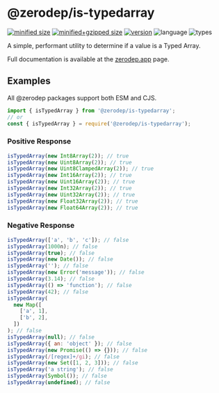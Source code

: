 # @zerodep/is-typedarray

[![minified size](https://img.shields.io/bundlephobia/min/@zerodep/is-typedarray?style=flat-square&color=blue)](https://bundlephobia.com/package/@zerodep/is-typedarray)
[![minified+gzipped size](https://img.shields.io/bundlephobia/minzip/@zerodep/is-typedarray?style=flat-square&color=blue)](https://bundlephobia.com/package/@zerodep/is-typedarray)
[![version](https://img.shields.io/npm/v/@zerodep/is-typedarray?style=flat-square&color=blue)](https://www.npmjs.com/package/@zerodep/is-typedarray)
![language](https://img.shields.io/badge/typescript-100%25-blue?style=flat-square)
![types](https://img.shields.io/badge/types-included-blue?style=flat-square)

A simple, performant utility to determine if a value is a Typed Array.

Full documentation is available at the [zerodep.app](http://zerodep.app/is/typedarray) page.

## Examples

All @zerodep packages support both ESM and CJS.

```javascript
import { isTypedArray } from '@zerodep/is-typedarray';
// or
const { isTypedArray } = require('@zerodep/is-typedarray');
```

### Positive Response

```javascript
isTypedArray(new Int8Array(2)); // true
isTypedArray(new Uint8Array(2)); // true
isTypedArray(new Uint8ClampedArray(2)); // true
isTypedArray(new Int16Array(2)); // true
isTypedArray(new Uint16Array(2)); // true
isTypedArray(new Int32Array(2)); // true
isTypedArray(new Uint32Array(2)); // true
isTypedArray(new Float32Array(2)); // true
isTypedArray(new Float64Array(2)); // true
```

### Negative Response

```javascript
isTypedArray(['a', 'b', 'c']); // false
isTypedArray(1000n); // false
isTypedArray(true); // false
isTypedArray(new Date()); // false
isTypedArray(''); // false
isTypedArray(new Error('message')); // false
isTypedArray(3.14); // false
isTypedArray(() => 'function'); // false
isTypedArray(42); // false
isTypedArray(
  new Map([
    ['a', 1],
    ['b', 2],
  ])
); // false
isTypedArray(null); // false
isTypedArray({ an: 'object' }); // false
isTypedArray(new Promise(() => {})); // false
isTypedArray(/[regex]+/gi); // false
isTypedArray(new Set([1, 2, 3])); // false
isTypedArray('a string'); // false
isTypedArray(Symbol()); // false
isTypedArray(undefined); // false
```
